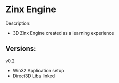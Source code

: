 
Zinx Engine
==============
Description:
- 3D Zinx Engine created as a learning experience

Versions:
----------
v0.2
- Win32 Application setup
- Direct3D Libs linked
